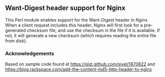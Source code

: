## Want-Digest header support for Nginx

This Perl module enables support for the Want-Digest header in Nginx.  When a
client request includes this header, Nginx will first look for a pre-generated
checksum file, and use the checksum in the file if it is available.  If not, it
will generate a new checksum (which requires reading the entire file from disk).

### Acknowledgements

Based on sample code found at https://gist.github.com/sivel/1870822 and
https://blog.rackspace.com/add-the-content-md5-http-header-to-nginx
